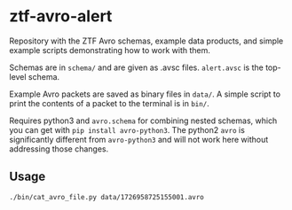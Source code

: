 ztf-avro-alert
=================

Repository with the ZTF Avro schemas, example data products, and simple example scripts demonstrating how to work with them. 

Schemas are in `schema/` and are given as .avsc files.  `alert.avsc` is the top-level schema.

Example Avro packets are saved as binary files in `data/`.  A simple script to print the contents of a packet to the terminal is in `bin/`.

Requires python3 and `avro.schema` for combining nested schemas, which you can get with `pip install avro-python3`. The python2 `avro` is significantly different from `avro-python3` and will not work here without addressing those changes.

Usage
-----

```
./bin/cat_avro_file.py data/1726958725155001.avro
```
